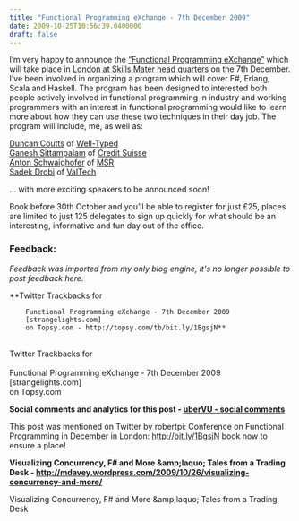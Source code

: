```yaml
---
title: "Functional Programming eXchange - 7th December 2009"
date: 2009-10-25T10:56:39.0400000
draft: false
---
```


<p><font face="">I’m very happy to announce the <a href="http://skillsmatter.com/event/design-architecture/functional-programming-exchange-2009">“Functional Programming eXchange”</a> which will take place in <a href="http://skillsmatter.com/location-details/design-architecture/536/96">London at Skills Mater head quarters</a> on the 7th December. I’ve been involved in organizing a program which will cover F#, Erlang, Scala and Haskell. The program has been designed to interested both people actively involved in functional programming in industry and working programmers with an interest in functional programming would like to learn more about how they can use these two techniques in their day job. The program will include, me, as well as:</font></p>
<p><font face=""><a href="http://www.well-typed.com/who_we_are">Duncan Coutts</a> of <a href="http://www.well-typed.com">Well-Typed</a><br />
<a href="http://skillsmatter.com/expert-profile/design-architecture/ganesh-sittampalam">Ganesh Sittampalam</a> of <a href="http://www.credit-suisse.com">Credit Suisse</a><br />
<a href="http://research.microsoft.com/en-us/people/antonsc/">Anton Schwaighofer</a> of <a href="http://research.microsoft.com">MSR</a><br />
<a href="http://sadekdrobi.com">Sadek Drobi</a> of <a href="http://valtech.com">ValTech</a></font></p>
<p><font face="">... with more exciting speakers to be announced soon!</font></p>
<p><font face="">Book before 30th October and you’ll be able to register for just £25, places are limited to just 125 delegates to sign up quickly for what should be an interesting, informative and fun day out of the office. <br />
</font></p>

### Feedback:

*Feedback was imported from my only blog engine, it's no longer possible to post feedback here.*

**Twitter Trackbacks for
         
        Functional Programming eXchange - 7th December 2009 
        [strangelights.com]
        on Topsy.com - http://topsy.com/tb/bit.ly/1BgsjN**

<br />        Twitter Trackbacks for<br />         <br />        Functional Programming eXchange - 7th December 2009 <br />        [strangelights.com]<br />        on Topsy.com<br />

**Social comments and analytics for this post - [uberVU - social comments](http://www.ubervu.com/conversations/strangelights.com/blog/archive/2009/10/25/1646.aspx)**

This post was mentioned on Twitter by robertpi: Conference on Functional Programming in December in London: <a rel="nofollow external" href="http://bit.ly/1BgsjN" title="http://bit.ly/1BgsjN">http://bit.ly/1BgsjN</a> book now to ensure a place!

**Visualizing Concurrency, F# and More &amp;amp;laquo; Tales from a Trading Desk - http://mdavey.wordpress.com/2009/10/26/visualizing-concurrency-and-more/**

Visualizing Concurrency, F# and More &amp;amp;laquo; Tales from a Trading Desk

